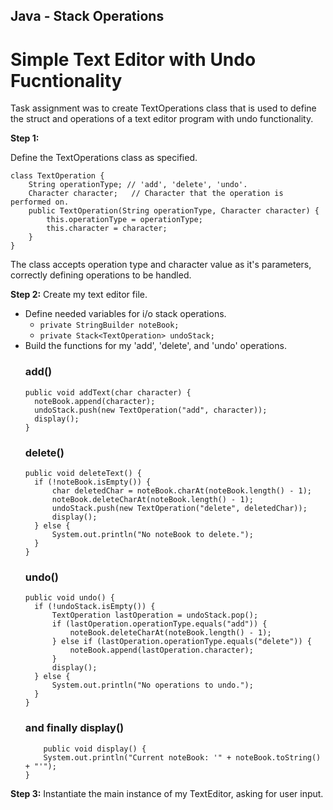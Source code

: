 ## Java - Stack Operations
# Simple Text Editor with Undo Fucntionality

Task assignment was to create TextOperations class that is used to define the struct and operations of a text editor program with undo functionality. 

**Step 1:**

Define the TextOperations class as specified.
```
class TextOperation {
    String operationType; // 'add', 'delete', 'undo'.
    Character character;   // Character that the operation is performed on.
    public TextOperation(String operationType, Character character) {
        this.operationType = operationType;
        this.character = character;
    }
}
```
The class accepts operation type and character value as it's parameters, correctly defining operations to be handled.


**Step 2:**
Create my text editor file. 

- Define needed variables for i/o stack operations.
  - `private StringBuilder noteBook;`
  - `private Stack<TextOperation> undoStack;`
- Build the functions for my 'add', 'delete', and 'undo' operations.
  ### add()
  ```
  public void addText(char character) {
    noteBook.append(character);
    undoStack.push(new TextOperation("add", character));
    display();
  }
  ```
  ### delete()
  ```
  public void deleteText() {
    if (!noteBook.isEmpty()) {
        char deletedChar = noteBook.charAt(noteBook.length() - 1);
        noteBook.deleteCharAt(noteBook.length() - 1);
        undoStack.push(new TextOperation("delete", deletedChar));
        display();
    } else {
        System.out.println("No noteBook to delete.");
    }
  }
  ```
  ### undo() 
    ```
    public void undo() {
      if (!undoStack.isEmpty()) {
          TextOperation lastOperation = undoStack.pop();
          if (lastOperation.operationType.equals("add")) {
              noteBook.deleteCharAt(noteBook.length() - 1);
          } else if (lastOperation.operationType.equals("delete")) {
              noteBook.append(lastOperation.character);
          }
          display();
      } else {
          System.out.println("No operations to undo.");
      }
    }
    ```
  ### and finally display()
    ```
        public void display() {
        System.out.println("Current noteBook: '" + noteBook.toString() + "'");
    }
    ```

**Step 3:**
Instantiate the main instance of my TextEditor, asking for user input. 

